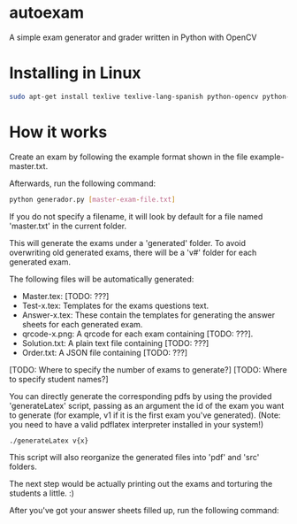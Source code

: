 autoexam
========

A simple exam generator and grader written in Python with OpenCV


Installing in Linux
===================

```bash
sudo apt-get install texlive texlive-lang-spanish python-opencv python-jinja2 python-qrcode python-zbar python-alsaaudio
```

How it works
============

Create an exam by following the example format shown in the file example-master.txt.

Afterwards, run the following command:

```bash
python generador.py [master-exam-file.txt]
```

If you do not specify a filename, it will look by default for a file named 'master.txt' in the current folder.

This will generate the exams under a 'generated' folder. To avoid overwriting old generated exams, there will be a 'v#' folder for each generated exam.

The following files will be automatically generated:

* Master.tex: [TODO: ???]
* Test-x.tex: Templates for the exams questions text.
* Answer-x.tex: These contain the templates for generating the answer sheets for each generated exam.
* qrcode-x.png: A qrcode for each exam containing [TODO: ???].
* Solution.txt: A plain text file containing [TODO: ???]
* Order.txt: A JSON file containing [TODO: ???]

[TODO: Where to specify the number of exams to generate?]
[TODO: Where to specify student names?]

You can directly generate the corresponding pdfs by using the provided 'generateLatex' script, passing as an argument the id of the exam you want to generate (for example, v1 if it is the first exam you've generated). (Note: you need to have a valid pdflatex interpreter installed in your system!)

```bash
./generateLatex v{x}
```

This script will also reorganize the generated files into 'pdf' and 'src' folders.

The next step would be actually printing out the exams and torturing the students a little. :)

After you've got your answer sheets filled up, run the following command:




